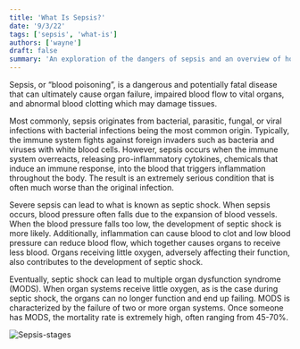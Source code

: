 ```yaml
---
title: 'What Is Sepsis?'
date: '9/3/22'
tags: ['sepsis', 'what-is']
authors: ['wayne']
draft: false
summary: 'An exploration of the dangers of sepsis and an overview of how a seemingly minor bacterial, viral, parasitic, or fungal infection can result in a life-altering and potentially fatal condition.'
---
```

Sepsis, or “blood poisoning”, is a dangerous and potentially fatal disease that can ultimately cause organ failure, impaired blood flow to vital organs, and abnormal blood clotting which may damage tissues. 

 Most commonly, sepsis originates from bacterial, parasitic, fungal, or viral infections with bacterial infections being the most common origin. Typically, the immune system fights against foreign invaders such as bacteria and viruses with white blood cells. However, sepsis occurs when the immune system overreacts, releasing pro-inflammatory cytokines, chemicals that induce an immune response, into the blood that triggers inflammation throughout the body. The result is an extremely serious condition that is often much worse than the original infection.

Severe sepsis can lead to what is known as septic shock. When sepsis occurs, blood pressure often falls due to the expansion of blood vessels. When the blood pressure falls too low, the development of septic shock is more likely. Additionally, inflammation can cause blood to clot and low blood pressure can reduce blood flow, which together causes organs to receive less blood. Organs receiving little oxygen, adversely affecting their function, also contributes to the development of septic shock.

Eventually, septic shock can lead to multiple organ dysfunction syndrome (MODS). When organ systems receive little oxygen, as is the case during septic shock, the organs can no longer function and end up failing. MODS is characterized by the failure of two or more organ systems. Once someone has MODS, the mortality rate is extremely high, often ranging from 45-70%.

![Sepsis-stages](https://www.researchgate.net/publication/265169306/figure/fig13/AS:614316004872207@1523475757339/Figure-A1-The-clinical-spectrum-of-sepsis-begins-with-the-nonspecific-systemic.png)

